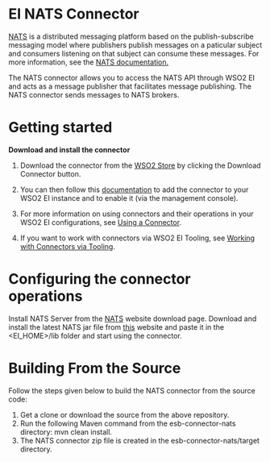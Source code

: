 # EI NATS Connector
[NATS](https://nats.io/) is a distributed messaging platform based on the publish-subscribe messaging model
where publishers publish messages on a paticular subject and consumers listening on that 
subject can consume these messages. For more information, see the [NATS documentation.](https://nats-io.github.io/docs/)

The NATS connector allows you to access the NATS API through WSO2 EI and acts as a message 
publisher that facilitates message publishing. 
The NATS connector sends messages to NATS brokers.

# Getting started 
__Download and install the connector__

1. Download the connector from the [WSO2 Store](https://store.wso2.com/store/assets/esbconnector/details/3fcaf309-1a69-4edf-870a-882bb76fdaa1) 
by clicking the Download Connector button.

2. You can then follow this [documentation](https://docs.wso2.com/display/EI650/Working+with+Connectors+via+the+Management+Console) to add the connector to your WSO2 EI instance 
and to enable it (via the management console).

3. For more information on using connectors and their operations in your WSO2 EI configurations, see [Using a Connector](https://docs.wso2.com/display/EI650/Using+a+Connector).

4. If you want to work with connectors via WSO2 EI Tooling, see [Working with Connectors via Tooling](https://docs.wso2.com/display/EI650/Working+with+Connectors+via+Tooling).

# Configuring the connector operations
Install NATS Server from the [NATS](https://nats.io/download/) website download page. Download and install the latest NATS jar file from [this](https://mvnrepository.com/artifact/io.nats/jnats) website 
and paste it in the <EI_HOME>/lib folder and start using the connector.

# Building From the Source
Follow the steps given below to build the NATS connector from the source code:

1. Get a clone or download the source from the above repository.
2. Run the following Maven command from the esb-connector-nats directory: mvn clean install.
3. The NATS connector zip file is created in the esb-connector-nats/target directory.